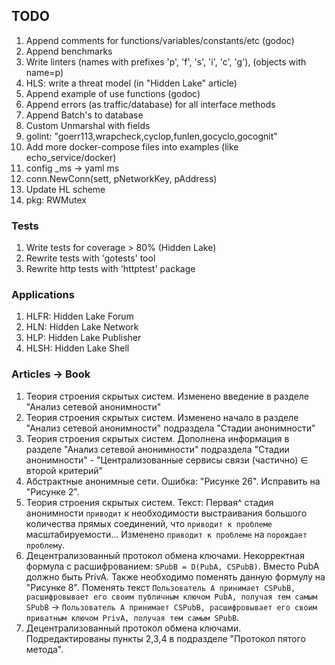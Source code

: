 ## TODO 

1. Append comments for functions/variables/constants/etc (godoc)
2. Append benchmarks
3. Write linters (names with prefixes 'p', 'f', 's', 'i', 'c', 'g'), (objects with name=p)
4. HLS: write a threat model (in "Hidden Lake" article)
5. Append example of use functions (godoc)
6. Append errors (as traffic/database) for all interface methods
7. Append Batch's to database
8. Custom Unmarshal with fields 
9. golint: "goerr113,wrapcheck,cyclop,funlen,gocyclo,gocognit"
10. Add more docker-compose files into examples (like echo_service/docker)
11. config _ms -> yaml ms
12. conn.NewConn(sett, pNetworkKey, pAddress)
13. Update HL scheme
14. pkg: RWMutex

### Tests

1. Write tests for coverage > 80% (Hidden Lake)
2. Rewrite tests with 'gotests' tool
3. Rewrite http tests with 'httptest' package

### Applications

1. HLFR: Hidden Lake Forum
2. HLN: Hidden Lake Network
3. HLP: Hidden Lake Publisher
4. HLSH: Hidden Lake Shell 

### Articles -> Book

1. Теория строения скрытых систем. Изменено введение в разделе "Анализ сетевой анонимности"
2. Теория строения скрытых систем. Изменено начало в разделе "Анализ сетевой анонимности" подраздела "Стадии анонимности"
3. Теория строения скрытых систем. Дополнена информация в разделе "Анализ сетевой анонимности" подраздела "Стадии анонимности" - "Централизованные сервисы связи (частично) ∈ второй критерий"
4. Абстрактные анонимные сети. Ошибка: "Рисунке 26". Исправить на "Рисунке 2".
5. Теория строения скрытых систем. Текст: Первая^ стадия анонимности `приводит` к необходимости выстраивания большого количества прямых соединений, что `приводит к проблеме` масштабируемости... Изменено `приводит к проблеме` на `порождает проблему`.
6. Децентрализованный протокол обмена ключами. Некорректная формула с расшифрованием: `SPubB = D(PubA, CSPubB)`. Вместо PubA должно быть PrivA. Также необходимо поменять данную формулу на "Рисунке 8". Поменять текст `Пользователь A принимает CSPubB, расшифровывает его своим публичным ключом PubA, получая тем самым SPubB` -> `Пользователь A принимает CSPubB, расшифровывает его своим приватным ключом PrivA, получая тем самым SPubB`.
7. Децентрализованный протокол обмена ключами. Подредактированы пункты 2,3,4 в подразделе "Протокол пятого метода".
